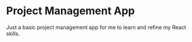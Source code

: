 # Project Management App

Just a basic project management app for me to learn and refine my React skills.